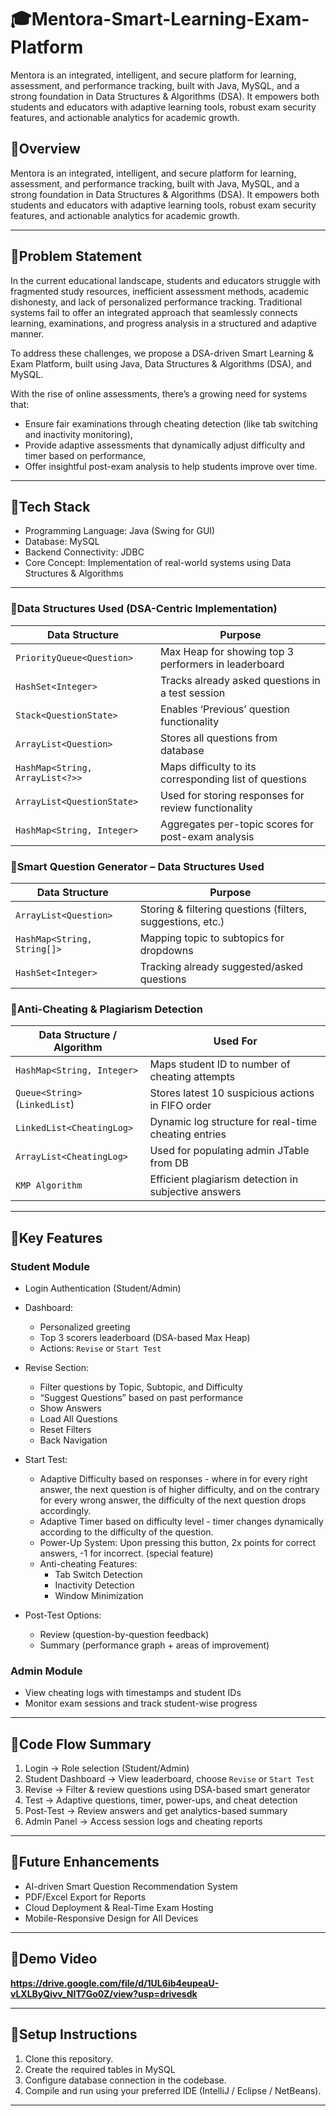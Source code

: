 # 🎓Mentora-Smart-Learning-Exam-Platform
Mentora is an integrated, intelligent, and secure platform for learning, assessment, and performance tracking, built with Java, MySQL, and a strong foundation in Data Structures &amp; Algorithms (DSA). It empowers both students and educators with adaptive learning tools, robust exam security features, and actionable analytics for academic growth.
## 📌Overview

Mentora is an integrated, intelligent, and secure platform for learning, assessment, and performance tracking, built with Java, MySQL, and a strong foundation in Data Structures & Algorithms (DSA). It empowers both students and educators with adaptive learning tools, robust exam security features, and actionable analytics for academic growth.

---

## 📌Problem Statement

In the current educational landscape, students and educators struggle with fragmented study resources, inefficient assessment methods, academic dishonesty, and lack of personalized performance tracking. Traditional systems fail to offer an integrated approach that seamlessly connects learning, examinations, and progress analysis in a structured and adaptive manner.

To address these challenges, we propose a DSA-driven Smart Learning & Exam Platform, built using Java, Data Structures & Algorithms (DSA), and MySQL.

With the rise of online assessments, there’s a growing need for systems that:
- Ensure fair examinations through cheating detection (like tab switching and inactivity monitoring),
- Provide adaptive assessments that dynamically adjust difficulty and timer based on performance,
- Offer insightful post-exam analysis to help students improve over time.

---

## 📌Tech Stack

- Programming Language: Java (Swing for GUI)
- Database: MySQL
- Backend Connectivity: JDBC
- Core Concept: Implementation of real-world systems using Data Structures & Algorithms

---
###  📌Data Structures Used (DSA-Centric Implementation)

| Data Structure                   | Purpose                                                      |
|----------------------------------|--------------------------------------------------------------|
| `PriorityQueue<Question>`        | Max Heap for showing top 3 performers in leaderboard         |
| `HashSet<Integer>`               | Tracks already asked questions in a test session             |
| `Stack<QuestionState>`           | Enables ‘Previous’ question functionality                    |
| `ArrayList<Question>`            | Stores all questions from database                           |
| `HashMap<String, ArrayList<?>>`  | Maps difficulty to its corresponding list of questions       |
| `ArrayList<QuestionState>`       | Used for storing responses for review functionality          |
| `HashMap<String, Integer>`       | Aggregates per-topic scores for post-exam analysis           |



###  📌Smart Question Generator – Data Structures Used

| Data Structure                   | Purpose                                                      |
|----------------------------------|--------------------------------------------------------------|
| `ArrayList<Question>`            | Storing & filtering questions (filters, suggestions, etc.)   |
| `HashMap<String, String[]>`      | Mapping topic to subtopics for dropdowns                     |
| `HashSet<Integer>`               | Tracking already suggested/asked questions                   |



###  📌Anti-Cheating & Plagiarism Detection

| Data Structure / Algorithm       | Used For                                                     |
|----------------------------------|--------------------------------------------------------------|
| `HashMap<String, Integer>`       | Maps student ID to number of cheating attempts               |
| `Queue<String>` (`LinkedList`)   | Stores latest 10 suspicious actions in FIFO order            |
| `LinkedList<CheatingLog>`        | Dynamic log structure for real-time cheating entries         |
| `ArrayList<CheatingLog>`         | Used for populating admin JTable from DB                     |
| `KMP Algorithm`                  | Efficient plagiarism detection in subjective answers         |



---

## 📌Key Features

###  Student Module
- Login Authentication (Student/Admin)
- Dashboard:
  - Personalized greeting
  - Top 3 scorers leaderboard (DSA-based Max Heap)
  - Actions: `Revise` or `Start Test`

- Revise Section:
  - Filter questions by Topic, Subtopic, and Difficulty
  - “Suggest Questions” based on past performance
  - Show Answers
  - Load All Questions
  - Reset Filters
  - Back Navigation

- Start Test:
  - Adaptive Difficulty based on responses - where in for every right answer, the next question is of higher difficulty, and on the contrary for every wrong answer, the difficulty of the next question drops accordingly.
  - Adaptive Timer based on difficulty level - timer changes dynamically according to the difficulty of the question. 
  - Power-Up System: Upon pressing this button, 2x points for correct answers, -1 for incorrect. (special feature)
  - Anti-cheating Features:
    - Tab Switch Detection
    - Inactivity Detection
    - Window Minimization

- Post-Test Options:
  - Review (question-by-question feedback)
  - Summary (performance graph + areas of improvement)

### Admin Module
- View cheating logs with timestamps and student IDs
- Monitor exam sessions and track student-wise progress

---

## 📌Code Flow Summary

1. Login → Role selection (Student/Admin)
2. Student Dashboard → View leaderboard, choose `Revise` or `Start Test`
3. Revise → Filter & review questions using DSA-based smart generator
4. Test → Adaptive questions, timer, power-ups, and cheat detection
5. Post-Test → Review answers and get analytics-based summary
6. Admin Panel → Access session logs and cheating reports

---

## 📌Future Enhancements

- AI-driven Smart Question Recommendation System
- PDF/Excel Export for Reports
- Cloud Deployment & Real-Time Exam Hosting
- Mobile-Responsive Design for All Devices

---
## 📌Demo Video

**https://drive.google.com/file/d/1UL6ib4eupeaU-vLXLByQivv_NIT7Go0Z/view?usp=drivesdk**

---

## 📌Setup Instructions

1. Clone this repository.
2. Create the required tables in MySQL
3. Configure database connection in the codebase.
4. Compile and run using your preferred IDE (IntelliJ / Eclipse / NetBeans).

---

